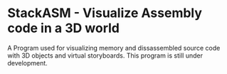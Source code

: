 # StackASM - Visualize Assembly code in a 3D world

A Program used for visualizing memory and dissassembled source code with 3D objects and virtual storyboards. This program is still under development.
